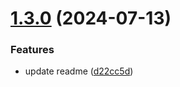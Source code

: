 # [1.3.0](https://github.com/Bawanthathilan/magnify-anything/compare/v1.2.0...v1.3.0) (2024-07-13)


### Features

* update readme ([d22cc5d](https://github.com/Bawanthathilan/magnify-anything/commit/d22cc5d5a7691a96f86d389d3b23d6dcc2810827))
